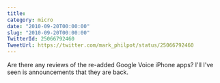 ```yaml
---
title: 
category: micro
date: "2010-09-20T00:00:00"
slug: "2010-09-20T00:00:00"
TwitterId: 25066792460
TweetUrl: https://twitter.com/mark_philpot/status/25066792460
---
```


Are there any reviews of the re-added Google Voice iPhone apps? I'll I've seen
is announcements that they are back.
